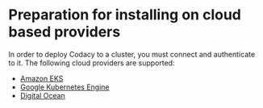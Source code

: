 # Preparation for installing on cloud based providers

In order to deploy Codacy to a cluster, you must connect and authenticate to it.
The following cloud providers are supported:

- [Amazon EKS](eks.md)
- [Google Kubernetes Engine](gke.md)
- [Digital Ocean](doks.md)
